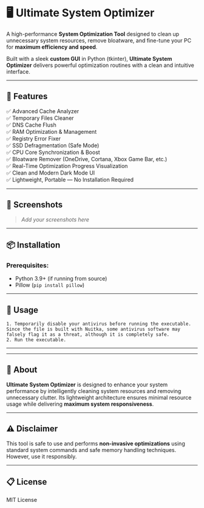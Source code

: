 
# 🖥️ Ultimate System Optimizer

A high-performance **System Optimization Tool** designed to clean up unnecessary system resources, remove bloatware, and fine-tune your PC for **maximum efficiency and speed**.

Built with a sleek **custom GUI** in Python (tkinter), **Ultimate System Optimizer** delivers powerful optimization routines with a clean and intuitive interface.

---

## 🚀 Features

✅ Advanced Cache Analyzer  
✅ Temporary Files Cleaner  
✅ DNS Cache Flush  
✅ RAM Optimization & Management  
✅ Registry Error Fixer  
✅ SSD Defragmentation (Safe Mode)  
✅ CPU Core Synchronization & Boost  
✅ Bloatware Remover (OneDrive, Cortana, Xbox Game Bar, etc.)  
✅ Real-Time Optimization Progress Visualization  
✅ Clean and Modern Dark Mode UI  
✅ Lightweight, Portable — No Installation Required  

---

## 📸 Screenshots
> _Add your screenshots here_

---

## 📦 Installation

### Prerequisites:
- Python 3.9+ (if running from source)
- Pillow (`pip install pillow`)

---

## 🏃 Usage
```
1. Temporarily disable your antivirus before running the executable. Since the file is built with Nuitka, some antivirus software may falsely flag it as a threat, although it is completely safe.
2. Run the executable.
```

---

---

## 🧠 About
**Ultimate System Optimizer** is designed to enhance your system performance by intelligently cleaning system resources and removing unnecessary clutter. Its lightweight architecture ensures minimal resource usage while delivering **maximum system responsiveness**.

---

## ⚠️ Disclaimer
This tool is safe to use and performs **non-invasive optimizations** using standard system commands and safe memory handling techniques. However, use it responsibly.

---

## 📋 License
MIT License
